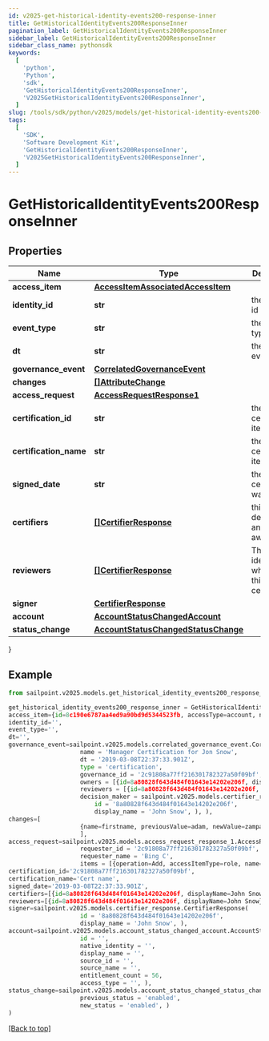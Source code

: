 ```yaml
---
id: v2025-get-historical-identity-events200-response-inner
title: GetHistoricalIdentityEvents200ResponseInner
pagination_label: GetHistoricalIdentityEvents200ResponseInner
sidebar_label: GetHistoricalIdentityEvents200ResponseInner
sidebar_class_name: pythonsdk
keywords:
  [
    'python',
    'Python',
    'sdk',
    'GetHistoricalIdentityEvents200ResponseInner',
    'V2025GetHistoricalIdentityEvents200ResponseInner',
  ]
slug: /tools/sdk/python/v2025/models/get-historical-identity-events200-response-inner
tags:
  [
    'SDK',
    'Software Development Kit',
    'GetHistoricalIdentityEvents200ResponseInner',
    'V2025GetHistoricalIdentityEvents200ResponseInner',
  ]
---
```


# GetHistoricalIdentityEvents200ResponseInner

## Properties

| Name | Type | Description | Notes |
| --- | --- | --- | --- |
| **access_item** | [**AccessItemAssociatedAccessItem**](access-item-associated-access-item) |  | [optional] |
| **identity_id** | **str** | the identity id | [optional] |
| **event_type** | **str** | the event type | [optional] |
| **dt** | **str** | the date of event | [optional] |
| **governance_event** | [**CorrelatedGovernanceEvent**](correlated-governance-event) |  | [optional] |
| **changes** | [**[]AttributeChange**](attribute-change) |  | [optional] |
| **access_request** | [**AccessRequestResponse1**](access-request-response1) |  | [optional] |
| **certification_id** | **str** | the id of the certification item | [optional] |
| **certification_name** | **str** | the certification item name | [optional] |
| **signed_date** | **str** | the date ceritification was signed | [optional] |
| **certifiers** | [**[]CertifierResponse**](certifier-response) | this field is deprecated and may go away | [optional] |
| **reviewers** | [**[]CertifierResponse**](certifier-response) | The list of identities who review this certification | [optional] |
| **signer** | [**CertifierResponse**](certifier-response) |  | [optional] |
| **account** | [**AccountStatusChangedAccount**](account-status-changed-account) |  | [optional] |
| **status_change** | [**AccountStatusChangedStatusChange**](account-status-changed-status-change) |  | [optional] |

}

## Example

```python
from sailpoint.v2025.models.get_historical_identity_events200_response_inner import GetHistoricalIdentityEvents200ResponseInner

get_historical_identity_events200_response_inner = GetHistoricalIdentityEvents200ResponseInner(
access_item={id=8c190e6787aa4ed9a90bd9d5344523fb, accessType=account, nativeIdentity=127999, sourceName=JDBC Entitlements Source, entitlementCount=0, displayName=Sample Name},
identity_id='',
event_type='',
dt='',
governance_event=sailpoint.v2025.models.correlated_governance_event.CorrelatedGovernanceEvent(
                    name = 'Manager Certification for Jon Snow',
                    dt = '2019-03-08T22:37:33.901Z',
                    type = 'certification',
                    governance_id = '2c91808a77ff216301782327a50f09bf',
                    owners = [{id=8a80828f643d484f01643e14202e206f, displayName=John Snow}],
                    reviewers = [{id=8a80828f643d484f01643e14202e206f, displayName=John Snow}],
                    decision_maker = sailpoint.v2025.models.certifier_response.CertifierResponse(
                        id = '8a80828f643d484f01643e14202e206f',
                        display_name = 'John Snow', ), ),
changes=[
                    {name=firstname, previousValue=adam, newValue=zampa}
                    ],
access_request=sailpoint.v2025.models.access_request_response_1.AccessRequestResponse_1(
                    requester_id = '2c91808a77ff216301782327a50f09bf',
                    requester_name = 'Bing C',
                    items = [{operation=Add, accessItemType=role, name=Role-1, decision=APPROVED, description=The role descrition, sourceId=8a80828f643d484f01643e14202e206f, sourceName=Source1, approvalInfos=[{name=John Snow, id=8a80828f643d484f01643e14202e2000, status=Approved}]}], ),
certification_id='2c91808a77ff216301782327a50f09bf',
certification_name='Cert name',
signed_date='2019-03-08T22:37:33.901Z',
certifiers=[{id=8a80828f643d484f01643e14202e206f, displayName=John Snow}],
reviewers=[{id=8a80828f643d484f01643e14202e206f, displayName=John Snow}],
signer=sailpoint.v2025.models.certifier_response.CertifierResponse(
                    id = '8a80828f643d484f01643e14202e206f',
                    display_name = 'John Snow', ),
account=sailpoint.v2025.models.account_status_changed_account.AccountStatusChanged_account(
                    id = '',
                    native_identity = '',
                    display_name = '',
                    source_id = '',
                    source_name = '',
                    entitlement_count = 56,
                    access_type = '', ),
status_change=sailpoint.v2025.models.account_status_changed_status_change.AccountStatusChanged_statusChange(
                    previous_status = 'enabled',
                    new_status = 'enabled', )
)

```

[[Back to top]](#)
